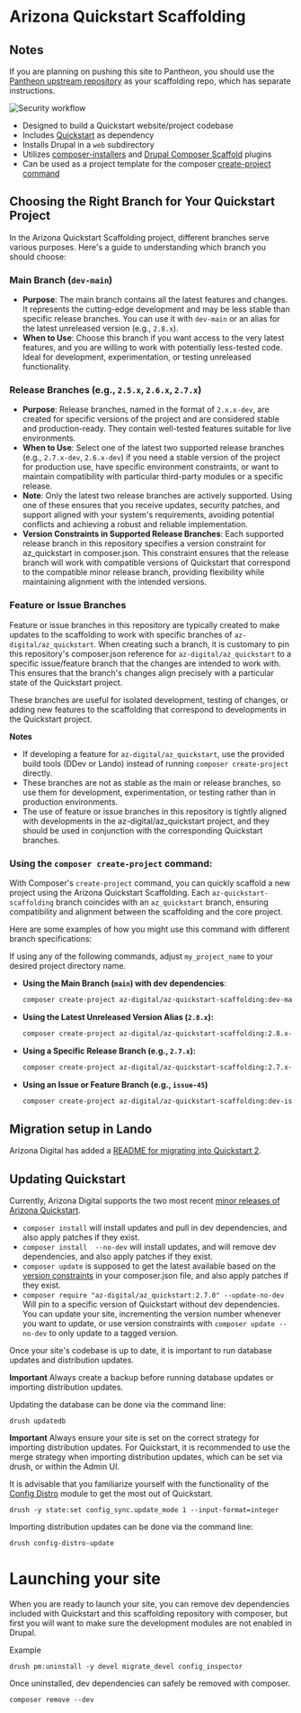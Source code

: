 # Arizona Quickstart Scaffolding

## Notes
If you are planning on pushing this site to Pantheon, you should use the
[Pantheon upstream repository](https://github.com/az-digital/az-quickstart-pantheon) as your scaffolding repo,
which has separate instructions.

![Security workflow](https://github.com/az-digital/az-quickstart-scaffolding/workflows/Security%20workflow/badge.svg)

- Designed to build a Quickstart website/project codebase
- Includes [Quickstart](https://github.com/az-digital/az_quickstart) as dependency
- Installs Drupal in a `web` subdirectory
- Utilizes [composer-installers](https://github.com/composer/installers) and [Drupal Composer Scaffold](https://github.com/drupal/core-composer-scaffold) plugins
- Can be used as a project template for the composer [create-project command](https://getcomposer.org/doc/03-cli.md#create-project)

## Choosing the Right Branch for Your Quickstart Project
In the Arizona Quickstart Scaffolding project, different branches serve various
purposes. Here's a guide to understanding which branch you should choose:

### Main Branch (`dev-main`)

- **Purpose**: The main branch contains all the latest features and changes. It
  represents the cutting-edge development and may be less stable than specific
  release branches. You can use it with `dev-main` or an alias for the latest
  unreleased version (e.g., `2.8.x`).
- **When to Use**: Choose this branch if you want access to the very latest
  features, and you are willing to work with potentially less-tested code. Ideal
  for development, experimentation, or testing unreleased functionality.

### Release Branches (e.g., `2.5.x`, `2.6.x`, `2.7.x`)

- **Purpose**: Release branches, named in the format of `2.x.x-dev`, are created
  for specific versions of the project and are considered stable and
  production-ready. They contain well-tested features suitable for live
  environments.
- **When to Use**: Select one of the latest two supported release branches
  (e.g., `2.7.x-dev`, `2.6.x-dev`) if you need a stable version of the project
  for production use, have specific environment constraints, or want to maintain
  compatibility with particular third-party modules or a specific release.
- **Note**: Only the latest two release branches are actively supported. Using
  one of these ensures that you receive updates, security patches, and support
  aligned with your system's requirements, avoiding potential conflicts and
  achieving a robust and reliable implementation.
- **Version Constraints in Supported Release Branches**: Each supported release
  branch in this repository specifies a version constraint for az_quickstart in composer.json.
  This constraint ensures that the release branch will work with compatible
  versions of Quickstart that correspond to the compatible minor release branch,
  providing flexibility while maintaining alignment with the intended versions.

### Feature or Issue Branches

Feature or issue branches in this repository are typically created to make
updates to the scaffolding to work with specific branches of
`az-digital/az_quickstart`. When creating such a branch, it is customary to pin
this repository's composer.json reference for `az-digital/az_quickstart` to a
specific issue/feature branch that the changes are intended to work with. This
ensures that the branch's changes align precisely with a particular state of the
Quickstart project.

These branches are useful for isolated development, testing of changes, or adding new features to the scaffolding that correspond to developments in the Quickstart project.

**Notes**
- If developing a feature for `az-digital/az_quickstart`, use the provided build tools (DDev or Lando) instead of running `composer create-project` directly.
- These branches are not as stable as the main or release branches, so use
  them for development, experimentation, or testing rather than in production
  environments.
- The use of feature or issue branches in this repository is tightly aligned
  with developments in the az-digital/az_quickstart project, and they should be
  used in conjunction with the corresponding Quickstart branches.

### Using the `composer create-project` command:

With Composer's `create-project` command, you can quickly scaffold a new project
using the Arizona Quickstart Scaffolding. Each `az-quickstart-scaffolding`
branch coincides with an `az_quickstart` branch, ensuring compatibility and
alignment between the scaffolding and the core project.


Here are some examples of how you might use this command with different branch
specifications:

If using any of the following commands, adjust `my_project_name` to your desired
project directory name.

- **Using the Main Branch (`main`) with dev dependencies**:
   ```bash
   composer create-project az-digital/az-quickstart-scaffolding:dev-main my_project_name --no-interaction

- **Using the Latest Unreleased Version Alias (`2.8.x`):**

   ```bash
   composer create-project az-digital/az-quickstart-scaffolding:2.8.x-dev my_project_name --no-interaction --no-dev
   ```

- **Using a Specific Release Branch (e.g., `2.7.x`):**
  ```bash
  composer create-project az-digital/az-quickstart-scaffolding:2.7.x-dev my_project_name --no-interaction --no-dev
  ```

- **Using an Issue or Feature Branch (e.g., `issue-45`)**

  ```bash
  composer create-project az-digital/az-quickstart-scaffolding:dev-issue/45 my_project_name --no-interaction
  ```

## Migration setup in Lando

Arizona Digital has added a [README for migrating into Quickstart 2](https://github.com/az-digital/az_quickstart/blob/main/modules/custom/az_migration/README.md).


## Updating Quickstart

Currently, Arizona Digital supports the two most recent [minor releases of Arizona Quickstart](https://github.com/az-digital/az_quickstart/blob/main/RELEASES.md).

- `composer install` will install updates and pull in dev dependencies, and also apply patches if they exist.
- `composer install  --no-dev` will install updates, and will remove dev dependencies, and also apply patches if they exist.
- `composer update` is supposed to get the latest available based on the [version constraints](https://getcomposer.org/doc/articles/versions.md#summary) in your composer.json file, and also apply patches if they exist.
- `composer require "az-digital/az_quickstart:2.7.0" --update-no-dev` Will pin to a specific version of Quickstart without dev dependencies. You can update your site, incrementing the version number whenever you want to update, or use version constraints with `composer update --no-dev` to only update to a tagged version.

Once your site's codebase is up to date, it is important to run database updates and distribution updates.

**Important** Always create a backup before running database updates or importing distribution updates.

Updating the database can be done via the command line:
```
drush updatedb
```
**Important** Always ensure your site is set on the correct strategy for importing distribution updates.
For Quickstart, it is recommended to use the merge strategy when importing distribution updates, which can be set via drush, or within the Admin UI.

It is advisable that you familiarize yourself with the functionality of the [Config Distro](https://www.drupal.org/project/config_distro) module to get the most out of Quickstart.

```
drush -y state:set config_sync.update_mode 1 --input-format=integer
```
Importing distribution updates can be done via the command line:
```
drush config-distro-update
```

# Launching your site

When you are ready to launch your site, you can remove dev dependencies included with Quickstart and this scaffolding repository with composer, but first you will want to make sure the development modules are not enabled in Drupal.

Example
```
drush pm:uninstall -y devel migrate_devel config_inspector
```

Once uninstalled, dev dependencies can safely be removed with composer.
```
composer remove --dev
```
